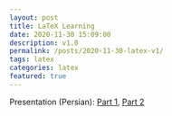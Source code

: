 ```yaml
---
layout: post
title: LaTeX Learning
date: 2020-11-30 15:09:00
description: v1.0
permalink: /posts/2020-11-30-latex-v1/
tags: latex
categories: latex
featured: true
---
```

Presentation (Persian):
[Part 1](https://www.youtube.com/watch?v=OJl6foKNRdk&ab_channel=SoroushOmidvartehrani), 
[Part 2](https://www.youtube.com/watch?v=bwk_jAeh-A8&ab_channel=SoroushOmidvartehrani)

